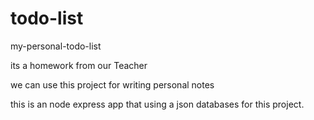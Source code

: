 # todo-list
my-personal-todo-list


its a homework from our Teacher

we can use this project for writing personal notes

this is an node express app that using a json databases for this project.
